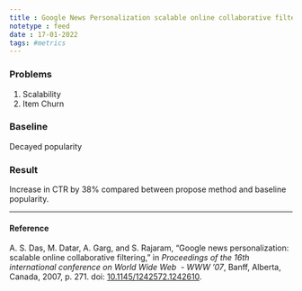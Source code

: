 ```yaml
---
title : Google News Personalization scalable online collaborative filtering
notetype : feed
date : 17-01-2022
tags: #metrics
---
```



### Problems
1. Scalability
2. Item Churn


### Baseline

Decayed popularity


### Result

Increase in CTR by 38% compared between propose method and baseline popularity.

---

#### Reference

A. S. Das, M. Datar, A. Garg, and S. Rajaram, “Google news personalization: scalable online collaborative filtering,” in _Proceedings of the 16th international conference on World Wide Web  - WWW ’07_, Banff, Alberta, Canada, 2007, p. 271. doi: [10.1145/1242572.1242610](https://doi.org/10.1145/1242572.1242610).